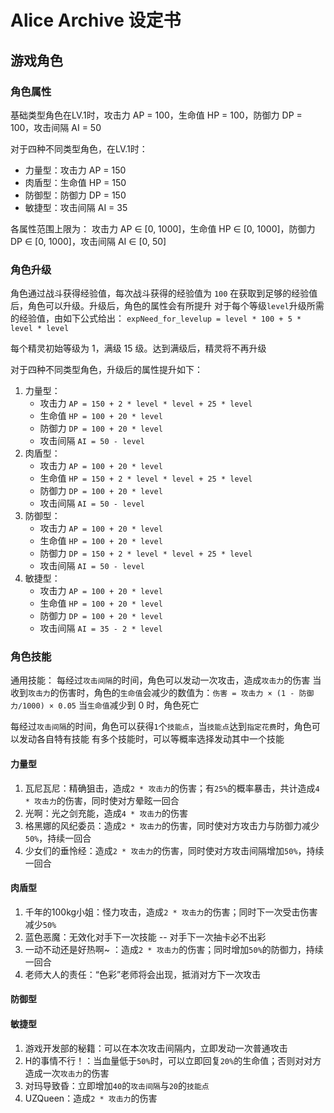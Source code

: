# Alice Archive 设定书

## 游戏角色

### 角色属性

基础类型角色在LV.1时，攻击力 AP = 100，生命值 HP = 100，防御力 DP = 100，攻击间隔 AI = 50

对于四种不同类型角色，在LV.1时：

- 力量型：攻击力 AP = 150
- 肉盾型：生命值 HP = 150
- 防御型：防御力 DP = 150
- 敏捷型：攻击间隔 AI = 35

各属性范围上限为：
攻击力 AP ∈ [0, 1000]，生命值 HP ∈ [0, 1000]，防御力 DP ∈ [0, 1000]，攻击间隔 AI ∈ [0, 50]

### 角色升级

角色通过战斗获得经验值，每次战斗获得的经验值为 `100`
在获取到足够的经验值后，角色可以升级。升级后，角色的属性会有所提升
对于每个等级`level`升级所需的经验值，由如下公式给出：
`expNeed_for_levelup = level * 100 + 5 * level * level`

每个精灵初始等级为 1，满级 15 级。达到满级后，精灵将不再升级

对于四种不同类型角色，升级后的属性提升如下：

1. 力量型：
    - 攻击力 `AP = 150 + 2 * level * level + 25 * level`
    - 生命值 `HP = 100 + 20 * level`
    - 防御力 `DP = 100 + 20 * level`
    - 攻击间隔 `AI = 50 - level`
2. 肉盾型：
    - 攻击力 `AP = 100 + 20 * level`
    - 生命值 `HP = 150 + 2 * level * level + 25 * level`
    - 防御力 `DP = 100 + 20 * level`
    - 攻击间隔 `AI = 50 - level`
3. 防御型：
    - 攻击力 `AP = 100 + 20 * level`
    - 生命值 `HP = 100 + 20 * level`
    - 防御力 `DP = 150 + 2 * level * level + 25 * level`
    - 攻击间隔 `AI = 50 - level`
4. 敏捷型：
    - 攻击力 `AP = 100 + 20 * level`
    - 生命值 `HP = 100 + 20 * level`
    - 防御力 `DP = 100 + 20 * level`
    - 攻击间隔 `AI = 35 - 2 * level`

### 角色技能

通用技能：
每经过`攻击间隔`的时间，角色可以发动一次攻击，造成`攻击力`的伤害
当收到`攻击力`的伤害时，角色的`生命值`会减少的数值为：`伤害 = 攻击力 × (1 - 防御力/1000) × 0.05`
当`生命值`减少到 0 时，角色死亡

每经过`攻击间隔`的时间，角色可以获得`1`个`技能点`，当`技能点`达到`指定花费`时，角色可以发动各自特有技能
有多个技能时，可以等概率选择发动其中一个技能

#### 力量型

1. 瓦尼瓦尼：精确狙击，造成`2 * 攻击力`的伤害；有`25%`的概率暴击，共计造成`4 * 攻击力`的伤害，同时使对方晕眩一回合
2. 光啊：光之剑充能，造成`4 * 攻击力`的伤害
3. 格黑娜的风纪委员：造成`2 * 攻击力`的伤害，同时使对方攻击力与防御力减少`50%`，持续一回合
4. 少女们的垂怜经：造成`2 * 攻击力`的伤害，同时使对方攻击间隔增加`50%`，持续一回合

#### 肉盾型

1. 千年的100kg小姐：怪力攻击，造成`2 * 攻击力`的伤害；同时下一次受击伤害减少`50%`
2. 蓝色恶魔：无效化对手下一次技能 -- 对手下一次抽卡必不出彩
3. 一动不动还是好热啊~ ：造成`2 * 攻击力`的伤害；同时增加`50%`的防御力，持续一回合
4. 老师大人的责任：“色彩”老师将会出现，抵消对方下一次攻击

#### 防御型

#### 敏捷型

1. 游戏开发部的秘籍：可以在本次攻击间隔内，立即发动一次普通攻击
2. H的事情不行！：当血量低于`50%`时，可以立即回复`20%`的生命值；否则对对方造成一次`攻击力`的伤害
3. 对玛导致昏：立即增加`40`的`攻击间隔`与`20`的`技能点`
4. UZQueen：造成`2 * 攻击力`的伤害
